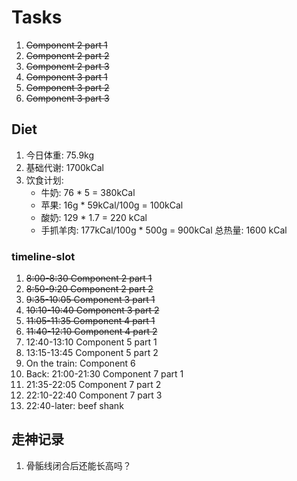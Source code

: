 # Tasks
1. ~~Component 2 part 1~~
2. ~~Component 2 part 2~~
3. ~~Component 2 part 3~~
5. ~~Component 3 part 1~~
6. ~~Component 3 part 2~~
7. ~~Component 3 part 3~~

## Diet
1. 今日体重: 75.9kg
2. 基础代谢: 1700kCal
3. 饮食计划:
    * 牛奶: 76 * 5 = 380kCal
    * 苹果: 16g * 59kCal/100g = 100kCal
    * 酸奶: 129 * 1.7 = 220 kCal
    * 手抓羊肉: 177kCal/100g * 500g = 900kCal
总热量: 1600 kCal


### timeline-slot
1. ~~8:00-8:30 Component 2 part 1~~
2. ~~8:50-9:20 Component 2 part 2~~
3. ~~9:35-10:05 Component 3 part 1~~
4. ~~10:10-10:40 Component 3 part 2~~
5. ~~11:05-11:35 Component 4 part 1~~
6. ~~11:40-12:10 Component 4 part 2~~
7. 12:40-13:10 Component 5 part 1
8. 13:15-13:45 Component 5 part 2
10. On the train: Component 6
11. Back: 21:00-21:30 Component 7 part 1
12. 21:35-22:05 Component 7 part 2
13. 22:10-22:40 Component 7 part 3
14. 22:40-later: beef shank


## 走神记录
1. 骨骺线闭合后还能长高吗？





